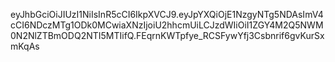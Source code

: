 <!-- npm uninstall csurf && npm i bcrypt lusca
npm uninstall passport-local-mongoose
express-fileupload1 -->

eyJhbGciOiJIUzI1NiIsInR5cCI6IkpXVCJ9.eyJpYXQiOjE1NzgyNTg5NDAsImV4cCI6NDczMTg1ODk0MCwiaXNzIjoiU2hhcmUiLCJzdWIiOiI1ZGY4M2Q5NWM0N2NlZTBmODQ2NTI5MTIifQ.FEqrnKWTpfye_RCSFywYfj3Csbnrif6gvKurSxmKqAs


